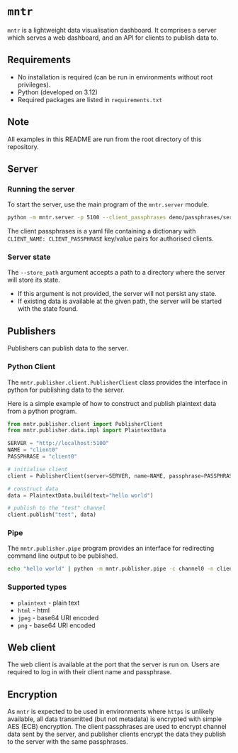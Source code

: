 # `mntr`

`mntr` is a lightweight data visualisation dashboard.
It comprises a server which serves a web dashboard,
and an API for clients to publish data to.

## Requirements

- No installation is required (can be run in environments without root privileges).
- Python (developed on 3.12)
- Required packages are listed in `requirements.txt`


## Note
All examples in this README are run from the root directory of this repository.

## Server

### Running the server

To start the server, use the main program of the `mntr.server` module.

```bash
python -m mntr.server -p 5100 --client_passphrases demo/passphrases/server.yaml
```

The client passphrases is a yaml file containing a dictionary with
`CLIENT_NAME: CLIENT_PASSPHRASE` key/value pairs for authorised clients.

### Server state

The `--store_path` argument accepts a path to a directory where
the server will store its state.
- If this argument is not provided, the server will not persist any state.
- If existing data is available at the given path, the server 
will be started with the state found.

## Publishers

Publishers can publish data to the server.

### Python Client

The `mntr.publisher.client.PublisherClient` class provides the interface in python
for publishing data to the server.

Here is a simple example of how to construct and publish plaintext data from a python program.
```python
from mntr.publisher.client import PublisherClient
from mntr.publisher.data.impl import PlaintextData

SERVER = "http://localhost:5100"
NAME = "client0"
PASSPHRASE = "client0"

# initialise client
client = PublisherClient(server=SERVER, name=NAME, passphrase=PASSPHRASE)

# construct data
data = PlaintextData.build(text="hello world")

# publish to the "test" channel
client.publish("test", data)
```

### Pipe

The `mntr.publisher.pipe` program provides an interface for redirecting
command line output to be published.

```bash
echo "hello world" | python -m mntr.publisher.pipe -c channel0 -n client0 -p demo/passphrases/client0.txt -t plaintext --server http://localhost:5100
```

### Supported types
- `plaintext` - plain text 
- `html` - html
- `jpeg` - base64 URI encoded
- `png` - base64 URI encoded


## Web client

The web client is available at the port that the server is run on.
Users are required to log in with their client name and passphrase.


## Encryption

As `mntr` is expected to be used in environments where `https` is unlikely available,
all data transmitted (but not metadata) is encrypted with simple AES (ECB) encryption.
The client passphrases are used to encrypt channel data sent by the server,
and publisher clients encrypt the data they publish to the server with the same 
passphrases.